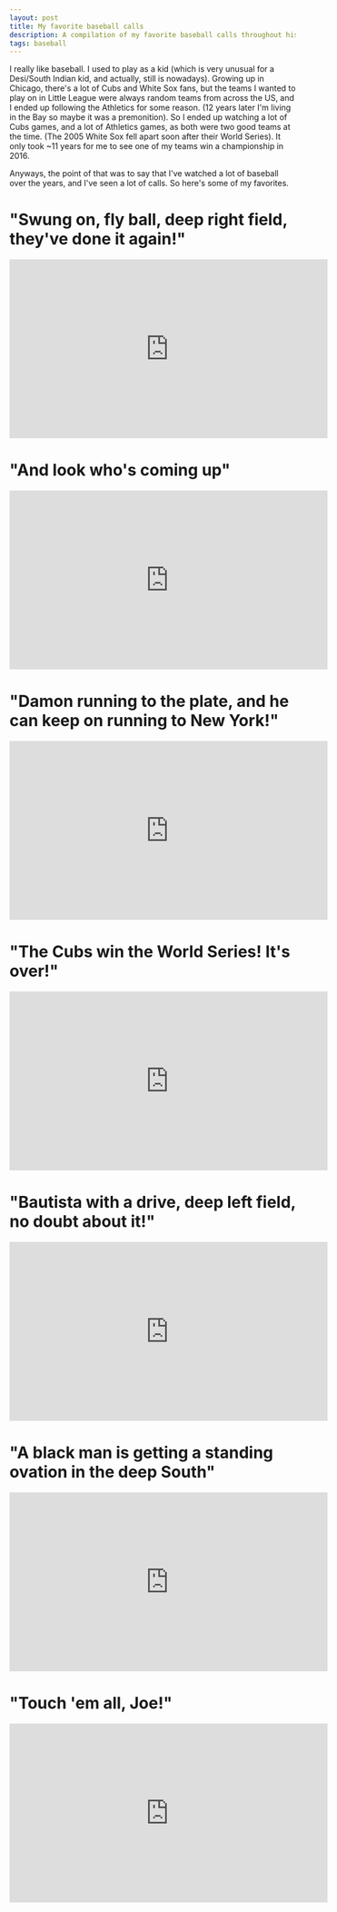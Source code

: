 ```yaml
---
layout: post
title: My favorite baseball calls
description: A compilation of my favorite baseball calls throughout history
tags: baseball
---
```


I really like baseball. I used to play as a kid (which is very unusual for a Desi/South Indian kid, and actually, still is nowadays). Growing up in Chicago, there's a lot of Cubs and White Sox fans, but the teams I wanted to play on in Little League were always random teams
from across the US, and I ended up following the Athletics for some reason. (12 years later I'm living in the Bay so maybe it was a premonition). So I ended up watching a lot of Cubs games, and a lot of Athletics games, as both were two good teams at the time. (The 2005 White Sox fell apart soon after their World Series). It only took ~11 years for me to see one of my teams win a championship in 2016.

Anyways, the point of that was to say that I've watched a lot of baseball over the years, and I've seen a lot of calls. So here's some of my favorites.

# "Swung on, fly ball, deep right field, they've done it again!"

<div style="text-align:center"><iframe width="560" height="315" src="https://www.youtube.com/embed/nP29Ig9nPNs" frameborder="0" allow="accelerometer; autoplay; encrypted-media; gyroscope; picture-in-picture" allowfullscreen></iframe></div>

# "And look who's coming up"

<div style="text-align:center"><iframe width="560" height="315" src="https://www.youtube.com/embed/N4nwMDZYXTI" frameborder="0" allow="accelerometer; autoplay; encrypted-media; gyroscope; picture-in-picture" allowfullscreen></iframe></div>

# "Damon running to the plate, and he can keep on running to New York!"

<div style="text-align:center"><iframe width="560" height="315" src="https://www.youtube.com/embed/gu-m2CYHW4Y" frameborder="0" allow="accelerometer; autoplay; encrypted-media; gyroscope; picture-in-picture" allowfullscreen></iframe></div>

# "The Cubs win the World Series! It's over!"

<div style="text-align:center"><iframe width="560" height="315" src="https://www.youtube.com/embed/KAXl9Dtcz90" frameborder="0" allow="accelerometer; autoplay; encrypted-media; gyroscope; picture-in-picture" allowfullscreen></iframe></div>

# "Bautista with a drive, deep left field, no doubt about it!"

<div style="text-align:center"><iframe width="560" height="315" src="https://www.youtube.com/embed/-UdsVO7HaJg" frameborder="0" allow="accelerometer; autoplay; encrypted-media; gyroscope; picture-in-picture" allowfullscreen></iframe></div>

# "A black man is getting a standing ovation in the deep South"

<div style="text-align:center"><iframe width="560" height="315" src="https://www.youtube.com/embed/QjqYThEVoSQ" frameborder="0" allow="accelerometer; autoplay; encrypted-media; gyroscope; picture-in-picture" allowfullscreen></iframe></div>

# "Touch 'em all, Joe!"

<div style="text-align:center"><iframe width="560" height="315" src="https://www.youtube.com/embed/-F5HwiGm7lg" frameborder="0" allow="accelerometer; autoplay; encrypted-media; gyroscope; picture-in-picture" allowfullscreen></iframe></div>

